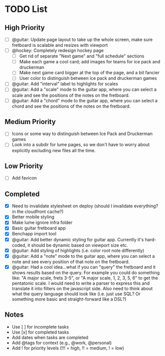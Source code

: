 # TODO List

## High Priority
- [ ] @guitar: Update page layout to take up the whole screen, make sure fretboard is scalable and resizes with viewport
- [ ] @hockey: Completely redesign hockey page
    - [ ] Get rid of separate "Next game" and "full schedule" sections
    - [ ] Make each game a cool card; add images for teams for ice pack and druckerman
    - [ ] Make next game card bigger at the top of the page, and a bit fancier
    - [ ] User color to distinguish between ice pack and druckerman games
- [ ] @guitar: Add "interval" label to highlights for scales
- [ ] @guitar: Add a "scale" mode to the guitar app, where you can select a scale and see the positions of the notes on the fretboard.
- [ ] @guitar: Add a "chord" mode to the guitar app, where you can select a chord and see the positions of the notes on the fretboard.

## Medium Priority
- [ ] Icons or some way to distinguish between Ice Pack and Druckerman games
- [ ] Look into a subdir for lume pages, so we don't have to worry about explicitly excluding new files all the time.

## Low Priority
- [ ] Add favicon

## Completed
- [x] Need to invalidate stylesheet on deploy (should I invalidate everything? in the cloudfront cache?)
- [x] Better mobile styling
- [x] Make lume ignore infra folder
- [x] Basic guitar fretboard app
- [x] Benchapp import tool
- [x] @guitar: Add better dynamic styling for guitar app. Currently it's hard-coded, it should be dynamic based on viewport size etc.
- [x] @guitar: Add styling of highlights (i.e. color root note differently)
- [x] @guitar: Add a "note" mode to the guitar app, where you can select a note and see every position of that note on the fretboard.
- [x] @guitar: Had a cool idea...what if you can "query" the fretboard and it shows results based on the query. For example you could do something like: "A major scale, frets 3-5", or "A major scale, 1, 2, 3, 5, 6" to get the pentatonic scale. I would need to write a parser to express this and translate it into filters on the javascript side. Also need to think about what the query language should look like (i.e. just use SQL? Or something more basic and straight-forward like a DSL?)

## Notes
- Use [ ] for incomplete tasks
- Use [x] for completed tasks
- Add dates when tasks are completed
- Add @tags for context (e.g., @work, @personal)
- Add ! for priority levels (!!! = high, !! = medium, ! = low)
